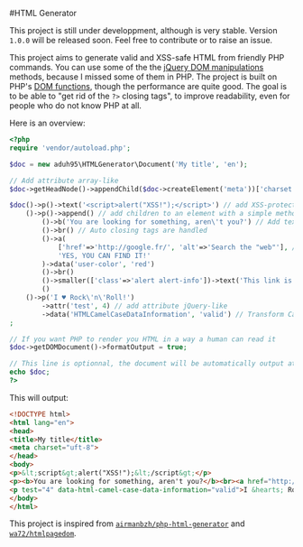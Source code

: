 #HTML Generator

This project is still under developpment, although is very stable. Version `1.0.0` will be released soon. Feel free to contribute or to raise an issue.

This project aims to generate valid and XSS-safe HTML from friendly PHP commands. You can use some of the the [jQuery DOM manipulations](http://api.jquery.com/category/manipulation/) methods, because I missed some of them in PHP. The project is built on PHP's [DOM functions](http://php.net/manual/en/book.dom.php), though the performance are quite good.
The goal is to be able to "get rid of the `?>` closing tags", to improve readability, even for people who do not know PHP at all.

Here is an overview:

```php
<?php
require 'vendor/autoload.php';

$doc = new aduh95\HTMLGenerator\Document('My title', 'en');

// Add attribute array-like
$doc->getHeadNode()->appendChild($doc->createElement('meta'))['charset'] = 'uft-8';

$doc()->p()->text('<script>alert("XSS!");</script>') // add XSS-protected text easily
    ()->p()->append() // add children to an element with a simple method call
        ()->b('You are looking for something, aren\'t you?') // Add text content
        ()->br() // Auto closing tags are handled
        ()->a(
            ['href'=>'http://google.fr/', 'alt'=>'Search the "web"'], // An other method to add attributes
            'YES, YOU CAN FIND IT!'
        )->data('user-color', 'red')
        ()->br()
        ()->smaller(['class'=>'alert alert-info'])->text('This link is sponsored.')
        ()
    ()->p('I ♥ Rock\'n\'Roll!')
        ->attr('test', 4) // add attribute jQuery-like
        ->data('HTMLCamelCaseDataInformation', 'valid') // Transform CamelCase dataset to snake_case to match W3C standard
;

// If you want PHP to render you HTML in a way a human can read it
$doc->getDOMDocument()->formatOutput = true;

// This line is optionnal, the document will be automatically output at the end of ths script
echo $doc;
?>
```

This will output:

```html
<!DOCTYPE html>
<html lang="en">
<head>
<title>My title</title>
<meta charset="uft-8">
</head>
<body>
<p>&lt;script&gt;alert("XSS!");&lt;/script&gt;</p>
<p><b>You are looking for something, aren't you?</b><br><a href="http://google.fr/" alt='Search the "web"' data-user-color="red">YES, YOU CAN FIND IT!</a><br><smaller class="alert alert-info">This link is sponsored.</smaller></p>
<p test="4" data-html-camel-case-data-information="valid">I &hearts; Rock'n'Roll!</p>
</body>
</html>
```


This project is inspired from [`airmanbzh/php-html-generator`](https://github.com/Airmanbzh/php-html-generator) and [`wa72/htmlpagedom`](https://github.com/wasinger/htmlpagedom).
